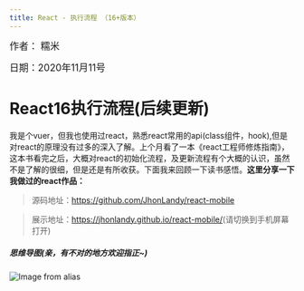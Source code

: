 ```yaml
---
title: React - 执行流程 （16+版本）
---
```


<big>作者： 糯米</big>

<big>日期：2020年11月11号</big>

# React16执行流程(后续更新)

我是个vuer，但我也使用过react，熟悉react常用的api(class组件，hook),但是对react的原理没有过多的深入了解。上个月看了一本《react工程师修炼指南》，这本书看完之后，大概对react的初始化流程，及更新流程有个大概的认识，虽然不是了解的很细，但是还是有所收获。下面我来回顾一下读书感悟。****这里分享一下我做过的react作品：****

> 源码地址：<https://github.com/JhonLandy/react-mobile>

> 展示地址：<https://jhonlandy.github.io/react-mobile/>(请切换到手机屏幕打开)

##### 思维导图(亲，有不对的地方欢迎指正~)

![Image from alias](~@images/react/reactprocess.png)